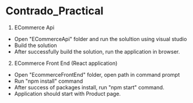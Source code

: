 # Contrado_Practical

1. ECommerce Api
- Open "ECommerceApi" folder and run the solultion using visual studio
- Build the solution 
- After successfully build the solution, run the application in browser.

2. ECommerce Front End (React application)
- Open "EcommerceFrontEnd" folder, open path in command prompt
- Run "npm install" command
- After success of packages install, run "npm start" command.
- Application should start with Product page.
